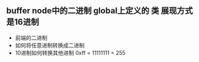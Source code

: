 ## buffer node中的二进制 global上定义的 类 展现方式是16进制

- 前端的二进制
- 如何将任意进制转换成二进制
- 10进制如何转换其他进制 0xff = 11111111 = 255
